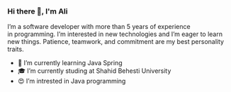 ### Hi there 👋, I'm Ali

I’m a software developer with more than 5 years of experience<br/>
in programming. I’m interested in new technologies and I’m eager to learn<br/>
new things. Patience, teamwork, and commitment are my best personality traits.<br/>

- 🌱 I’m currently learning Java Spring
- 🎓 I’m currently studing at Shahid Behesti University
- 😍 I’m intrested in Java programming 
